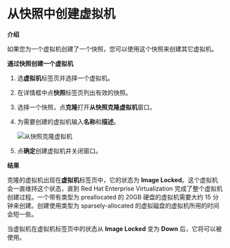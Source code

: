 # 从快照中创建虚拟机

**介绍**

如果您为一个虚拟机创建了一个快照，您可以使用这个快照来创建其它虚拟机。


**通过快照创建一个虚拟机**

1. 选**虚拟机**标签页并选择一个虚拟机。

2. 在详情框中点**快照**标签页列出有效的快照。

3. 选择一个快照，点**克隆**打开**从快照克隆虚拟机**窗口。

4. 为需要创建的虚拟机输入**名称**和**描述**。

   ![从快照克隆虚拟机](images/vm-clone-from-snapshot.png)

5. 点**确定**创建虚拟机并关闭窗口。


**结果**

克隆的虚拟机出现在**虚拟机**标签页中，它的状态为 **Image Locked**。这个虚拟机会一直维持这个状态，直到 Red Hat Enterprise Virtualization 完成了整个虚拟机创建过程。一个带有类型为 preallocated 的 20GB 硬盘的虚拟机需要大约 15 分钟来创建。创建使用类型为 sparsely-allocated 的虚拟磁盘的虚拟机所用的时间会短一些。

当虚拟机在虚拟机标签页中的状态从 **Image Locked** 变为 **Down** 后，它将可以被使用。

